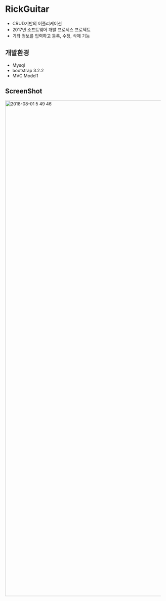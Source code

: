 # RickGuitar

* CRUD기반의 어플리케이션
* 2017년 소프트웨어 개발 프로세스 프로젝트
* 기타 정보를 입력하고 등록, 수정, 삭제 기능


## 개발환경
* Mysql
* bootstrap 3.2.2
* MVC Model1

## ScreenShot

<img width="1603" alt="2018-08-01 5 49 46" src="https://user-images.githubusercontent.com/26926312/43511347-1dcd3e26-95b3-11e8-88ae-a7869b4f18d3.png">




